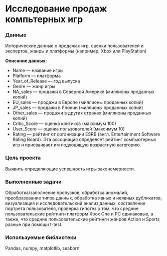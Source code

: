 # Исследование продаж компьтерных игр


### Данные
Исторические данные о продажах игр, оценки пользователей и экспертов, жанры и платформы (например, Xbox или PlayStation)

**Описание данных:** 

- Name — название игры
- Platform — платформа
- Year_of_Release — год выпуска
- Genre — жанр игры
- NA_sales — продажи в Северной Америке (миллионы проданных копий)
- EU_sales — продажи в Европе (миллионы проданных копий)
- JP_sales — продажи в Японии (миллионы проданных копий)
- Other_sales — продажи в других странах (миллионы проданных копий)
- Critic_Score — оценка критиков (максимум 100)
- User_Score — оценка пользователей (максимум 10)
- Rating — рейтинг от организации ESRB (англ. Entertainment Software Rating Board). Эта ассоциация определяет рейтинг компьютерных игр и присваивает им подходящую возрастную категорию.


### Цель проекта
Выявить определяющие успешность игры закономерности.

### Выполненные задачи

Обработка/заполнение пропусков, обработка аномалий, преобразование типов данных, обработка явных и неявных дубликатов, визуализация и исследовательский анализ данных, составление портрета пользователя, проверка гипотез о том, что средние пользовательские рейтинги платформ Xbox One и PC одинаковые, а также, что средние пользовательские рейтинги жанров Action и Sports разные при помощи t-test. 

### Используемые библиотеки

Pandas, numpy, matplotlib, seaborn
